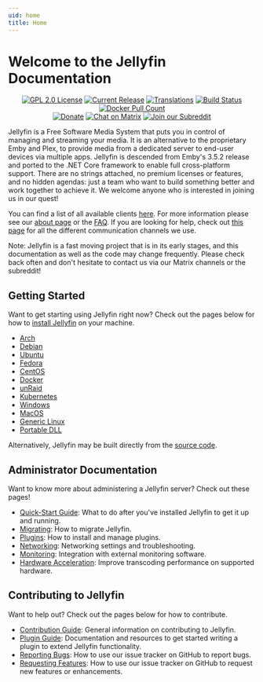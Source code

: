 ```yaml
---
uid: home
title: Home
---
```


# Welcome to the Jellyfin Documentation

<p align="center">
<a href="https://github.com/jellyfin/jellyfin"><img class="badge" alt="GPL 2.0 License" src="https://img.shields.io/github/license/jellyfin/jellyfin.svg"/></a>
<a href="https://github.com/jellyfin/jellyfin/releases"><img class="badge" alt="Current Release" src="https://img.shields.io/github/release/jellyfin/jellyfin.svg"/></a>
<a href="https://translate.jellyfin.org/engage/jellyfin/?utm_source=widget"><img class="badge" alt="Translations" src="https://translate.jellyfin.org/widgets/jellyfin/-/svg-badge.svg"/></a>
<a href="https://cloud.drone.io/jellyfin/jellyfin"><img class="badge" alt="Build Status" src="https://cloud.drone.io/api/badges/jellyfin/jellyfin/status.svg"/></a>
<a href="https://hub.docker.com/r/jellyfin/jellyfin"><img class="badge" alt="Docker Pull Count" src="https://img.shields.io/docker/pulls/jellyfin/jellyfin.svg"/></a>
<br/>
<a href="https://opencollective.com/jellyfin"><img class="badge" alt="Donate" src="https://img.shields.io/opencollective/all/jellyfin.svg?label=backers"/></a>
<a href="https://matrix.to/#/+jellyfin:matrix.org"><img class="badge" alt="Chat on Matrix" src="https://img.shields.io/matrix/jellyfin:matrix.org.svg?logo=matrix"/></a>
<a href="https://www.reddit.com/r/jellyfin/"><img class="badge" alt="Join our Subreddit" src="https://img.shields.io/badge/reddit-r%2Fjellyfin-%23FF5700.svg"/></a>
</p>

Jellyfin is a Free Software Media System that puts you in control of managing and streaming your media. It is an alternative to the proprietary Emby and Plex, to provide media from a dedicated server to end-user devices via multiple apps. Jellyfin is descended from Emby's 3.5.2 release and ported to the .NET Core framework to enable full cross-platform support. There are no strings attached, no premium licenses or features, and no hidden agendas: just a team who want to build something better and work together to achieve it. We welcome anyone who is interested in joining us in our quest!

You can find a list of all available clients [here](xref:clients-index). For more information please see our [about page](xref:about) or the [FAQ](xref:faq). If you are looking for help, check out [this page](xref:getting-help) for all the different communication channels we use.

Note: Jellyfin is a fast moving project that is in its early stages, and this documentation as well as the code may change frequently. Please check back often and don't hesitate to contact us via our Matrix channels or the subreddit!

## Getting Started

Want to get starting using Jellyfin right now? Check out the pages below for how to [install Jellyfin](xref:admin-installing) on your machine.

* [Arch](xref:admin-installing#arch-linux)
* [Debian](xref:admin-installing#debian)
* [Ubuntu](xref:admin-installing#ubuntu)
* [Fedora](xref:admin-installing#fedora)
* [CentOS](xref:admin-installing#centos)
* [Docker](xref:admin-installing#docker)
* [unRaid](xref:admin-installing#unraid-docker)
* [Kubernetes](xref:admin-installing#kubernetes)
* [Windows](xref:admin-installing#windows-x86x64)
* [MacOS](xref:admin-installing#macos)
* [Generic Linux](xref:admin-installing#linux-generic-amd64)
* [Portable DLL](xref:admin-installing#portable-dll)

Alternatively, Jellyfin may be built directly from the [source code](xref:admin-building).

## Administrator Documentation

Want to know more about administering a Jellyfin server? Check out these pages!

* [Quick-Start Guide](xref:quick-start): What to do after you've installed Jellyfin to get it up and running.
* [Migrating](xref:admin-migrate): How to migrate Jellyfin.
* [Plugins](xref:server-plugins-index): How to install and manage plugins.
* [Networking](xref:network-index): Networking settings and troubleshooting.
* [Monitoring](xref:monitoring): Integration with external monitoring software.
* [Hardware Acceleration](xref:admin-hardware-acceleration): Improve transcoding performance on supported hardware.

## Contributing to Jellyfin

Want to help out? Check out the pages below for how to contribute.

* [Contribution Guide](xref:contrib-index): General information on contributing to Jellyfin.
* [Plugin Guide](https://github.com/jellyfin/jellyfin-plugin-template): Documentation and resources to get started writing a plugin to extend Jellyfin functionality.
* [Reporting Bugs](xref:contrib-issues#reporting-bugs): How to use our issue tracker on GitHub to report bugs.
* [Requesting Features](xref:contrib-issues#requesting-features): How to use our issue tracker on GitHub to request new features or enhancements.
